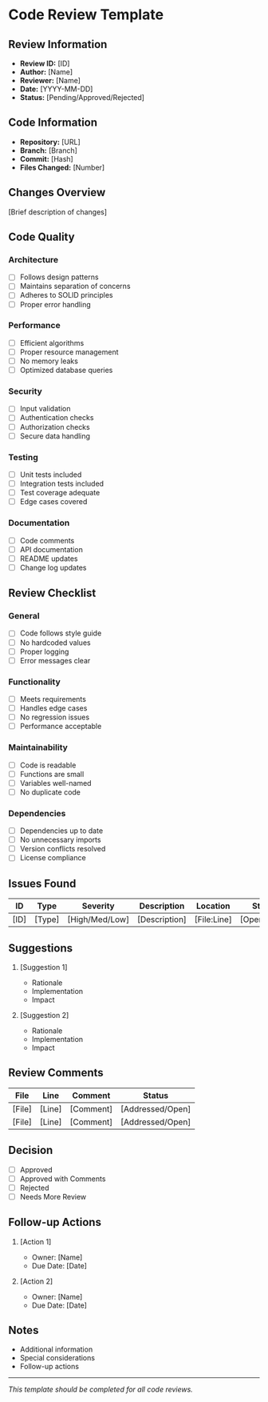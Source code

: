 # Code Review Template

## Review Information
- **Review ID:** [ID]
- **Author:** [Name]
- **Reviewer:** [Name]
- **Date:** [YYYY-MM-DD]
- **Status:** [Pending/Approved/Rejected]

## Code Information
- **Repository:** [URL]
- **Branch:** [Branch]
- **Commit:** [Hash]
- **Files Changed:** [Number]

## Changes Overview
[Brief description of changes]

## Code Quality

### Architecture
- [ ] Follows design patterns
- [ ] Maintains separation of concerns
- [ ] Adheres to SOLID principles
- [ ] Proper error handling

### Performance
- [ ] Efficient algorithms
- [ ] Proper resource management
- [ ] No memory leaks
- [ ] Optimized database queries

### Security
- [ ] Input validation
- [ ] Authentication checks
- [ ] Authorization checks
- [ ] Secure data handling

### Testing
- [ ] Unit tests included
- [ ] Integration tests included
- [ ] Test coverage adequate
- [ ] Edge cases covered

### Documentation
- [ ] Code comments
- [ ] API documentation
- [ ] README updates
- [ ] Change log updates

## Review Checklist

### General
- [ ] Code follows style guide
- [ ] No hardcoded values
- [ ] Proper logging
- [ ] Error messages clear

### Functionality
- [ ] Meets requirements
- [ ] Handles edge cases
- [ ] No regression issues
- [ ] Performance acceptable

### Maintainability
- [ ] Code is readable
- [ ] Functions are small
- [ ] Variables well-named
- [ ] No duplicate code

### Dependencies
- [ ] Dependencies up to date
- [ ] No unnecessary imports
- [ ] Version conflicts resolved
- [ ] License compliance

## Issues Found
| ID | Type | Severity | Description | Location | Status |
|----|------|----------|-------------|----------|--------|
| [ID] | [Type] | [High/Med/Low] | [Description] | [File:Line] | [Open/Fixed] |

## Suggestions
1. [Suggestion 1]
   - Rationale
   - Implementation
   - Impact

2. [Suggestion 2]
   - Rationale
   - Implementation
   - Impact

## Review Comments
| File | Line | Comment | Status |
|------|------|---------|--------|
| [File] | [Line] | [Comment] | [Addressed/Open] |
| [File] | [Line] | [Comment] | [Addressed/Open] |

## Decision
- [ ] Approved
- [ ] Approved with Comments
- [ ] Rejected
- [ ] Needs More Review

## Follow-up Actions
1. [Action 1]
   - Owner: [Name]
   - Due Date: [Date]

2. [Action 2]
   - Owner: [Name]
   - Due Date: [Date]

## Notes
- Additional information
- Special considerations
- Follow-up actions

---
*This template should be completed for all code reviews.* 